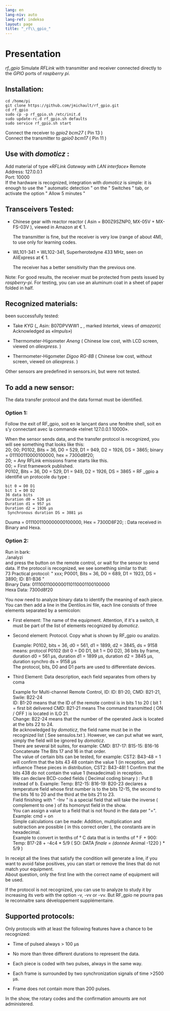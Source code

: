 ```yaml
---
lang: en
lang-niv: auto
lang-ref: indekso
layout: page
title: "_rf\\_gpio_"
---
```


# Presentation
 _rf\_gpio_   Simulate   _RFLink_   with transmitter and receiver connected directly to the   _GPIO_   ports of   _raspberry pi_.  


## Installation:

```
cd /home/pi
git clone https://github.com/jmichault/rf_gpio.git
cd rf_gpio  
sudo cp -p rf_gpio.sh /etc/init.d  
sudo update-rc.d rf_gpio.sh defaults  
sudo service rf_gpio.sh start  
```

Connect the receiver to   _gpio2 bcm27_   (  Pin 13  )    
 Connect the transmitter to   _gpio0 bcm17_   (  Pin 11  )    

## Use with   _domoticz_ :
Add material of type  _«RFLink Gateway with LAN interface»_ 
 	 Remote Address: 127.0.0.1   
	 Port: 10000    
 If the hardware is recognized, integration with   _domoticz_   is simple: it is enough to use the  " automatic detection " on the  " Switches " tab, or activate the option  " Allow 5 minutes "    

## Transceivers Tested:
* Chinese gear with reactor reactor  ( Asin = B00Z9SZNP0, MX-05V + MX-FS-03V ), viewed in Amazon at € 1.   


	The transmitter is fine, but the receiver is very low (range of about 4M), to use only for learning codes.  
* WL101-341 + WL102-341, Superherotedyne 433 MHz, seen on AliExpress at € 1.  


	 The receiver has a better sensitivity than the previous one.    
	
Note: For good results, the receiver must be protected from pests issued by  _raspberry-pi_. For testing, you can use an aluminum coat in a sheet of paper folded in half. 

## Recognized materials:
been successfully tested:   
* Take   _KYG_   (_  Asin: B07DPVWW1  _ , marked   _Intertek_, views of   _amazon_)(  Acknowledged as   _«Impuls»_)    


* Thermometer-Higometer   _Aneng_   (   Chinese low cost, with LCD screen, viewed on   _aliexpress_.  )    


* Thermometer-Higometer   _Digoo RG-8B_   (   Chinese low cost, without screen, viewed on   _aliexpress_.  )    



Other sensors are predefined in sensors.ini, but were not tested.  

## To add a new sensor:
The data transfer protocol and the data format must be identified.  
### Option 1:
Follow the exit of RF_gpio, soit en le lançant dans une fenêtre shell, soit en s'y connectant avec la commande «telnet 127.0.0.1 10000».  
  
  
When the sensor sends data, and the transfer protocol is recognized, you will see something that looks like this:   
20; 00; P0102, Bits = 36, D0 = 529, D1 = 949, D2 = 1926, DS = 3865; binary = 011100110000100000, hex = 7300d8f20;  
  20; = Any RFLink emissions frame starts like this.  
    00; = First framework published.    
 P0102, Bits = 36, D0 = 529, D1 = 949, D2 = 1926, DS = 3865 = RF  _gpio a identifié un protocole du type :  
  
  
	bit 0 = D0 D1  
	bit 1 = D0 D2  
	36 data bits  
	Duration d0 = 520 μs  
	Duration d1 = 957 μs  
	Duration d2 = 1936 μs  
	 Synchronous duration DS = 3881 μs    
 Duuma = 0111001100000000100000, Hex = 7300D8F20; : Data received in Binary and Hexa.   

### Option 2:
Run in bark:   
./analyzi  
and press the button on the remote control, or wait for the sensor to send data. If the protocol is recognized, we see something similar to that:   
   73 Practical protocol:   " xxx; P0001, Bits = 36, D0 = 689, D1 = 1923, DS = 3890; ID: B1-B36  "    
 Binary Data: 01110011000000110110001100100000    
 Hexa Data: 7300d8f20    


You now need to analyze binary data to identify the meaning of each piece.  
You can then add a line in the Dentilos.ini file, each line consists of three elements separated by a semicolon:   
* First element: The name of the equipment. Attention, if it's a switch, it must be part of the list of elements recognized by   _domoticz_.    


* Second element: Protocol. Copy what is shown by RF_gpio ou analizo.  
    

    

	Example: P0102, bits = 36, d0 = 561, d1 = 1899, d2 = 3845, ds = 9158  
		means: protocol P0102 (bit 0 = D0 D1, bit 1 = D0 D2), 36 bits by frame, duration d0 = 561 μs, duration d1 = 1899 μs, duration d2 = 3845 μs, duration synchro ds = 9158 μs  
	 	 The protocol, bits, D0 and D1 parts are used to differentiate devices.   
* Third Element: Data description, each field separates from others by coma  


	Example for Multi-channel Remote Control, ID: ID: B1-20, CMD: B21-21, Swile: B22-24  
	 	 ID: B1-20 means that the ID of the remote control is in bits 1 to 20  ( bit 1 = first bit delivered 
 	  	 CMD: B21-21 means The command transmitted   (  ON / OFF  )   is located in ILO 21.    
 	  	 Change: B22-24 means that the number of the operated Jack is located at the bits 22 to 24.    
 	 Be acknowledged by   _domoticz_, the field name must be in the recognized list   (  See sensulos.txt  ). However, we can put what we want, simply the field will be ignored by   _domoticz_.    
 	 There are several bit suites, for example: CMD: B17-17: B15-15: B16-16 Concatenate The Bits 17 and 16 in that order.   
	The value of certain bits can be tested, for example: CST2: B43-48 = 1 will confirm that the bits 43 48 contain the value 1 (in reception, and influence These pieces in distribution, CST2: B43-48! 1 Confirm that the bits 438 do not contain the value 1 (hexadecimal) in reception.  
	 We can declare BCD-coded fields   (  Decimal coding binary  ) : Put B instead of b. Example: Temp: B12-15: B16-19: B20-23 declares a temperature field whose first number is to the bits 12-15, the second to the bits 16 to 20 and the third at the bits 21 to 23.    
 	 Field finishing with  " -Inv " is a special field that will take the inverse  ( complement to one )  of its homonyst field in the show.   
	You can assign a value to a field that is not found in the data per "=". Example: cmd = on  
	 Simple calculations can be made: Addition, multiplication and subtraction are possible   (  in this correct order  ), the constants are in hexadecimal.    
 	 	 Example to convert in tenths of ° C data that is in tenths of ° F + 900:   
	  	 Temp: B17-28 + -4c4  *  5/9    (   SO: DATA  _finale = (donnée_  Animal -1220  )   *   5/9   )    

In receipt all the lines that satisfy the condition will generate a line, if you want to avoid false positives, you can start or remove the lines that do not match your equipment.  
About question, only the first line with the correct name of equipment will be used.  
	
		
If the protocol is not recognized, you can use to analyze to study it by increasing its verb with the option -v, -vv or -vv. But RF_gpio ne pourra pas le reconnaitre sans développement supplémentaire.  
  
  


## Supported protocols:

Only protocols with at least the following features have a chance to be recognized:   
* Time of pulsed always > 100 μs  


* No more than three different durations to represent the data.  


* Each piece is coded with two pulses, always in the same way.  


* Each frame is surrounded by two synchronization signals of time >2500 μs.  


* Frame does not contain more than 200 pulses.  



In the show, the rotary codes and the confirmation amounts are not administered.  
